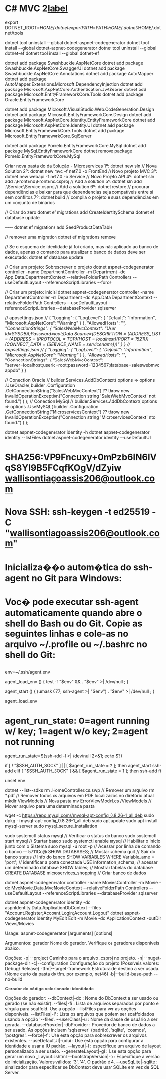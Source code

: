 # C# MVC 2[label](readme.md)

export DOTNET_ROOT=$HOME/.dotnet
export PATH=$PATH:$HOME/.dotnet:$HOME/.dotnet/tools

dotnet tool uninstall --global dotnet-aspnet-codegenerator
dotnet tool install --global dotnet-aspnet-codegenerator
dotnet tool uninstall --global dotnet-ef
dotnet tool install --global dotnet-ef

dotnet add package Swashbuckle.AspNetCore
dotnet add package Swashbuckle.AspNetCore.SwaggerUI
dotnet add package Swashbuckle.AspNetCore.Annotations
dotnet add package AutoMapper
dotnet add package AutoMapper.Extensions.Microsoft.DependencyInjection
dotnet add package Microsoft.AspNetCore.Authentication.JwtBearer
dotnet add package Microsoft.EntityFrameworkCore.Tools
dotnet add package Oracle.EntityFrameworkCore

dotnet add package Microsoft.VisualStudio.Web.CodeGeneration.Design
dotnet add package Microsoft.EntityFrameworkCore.Design
dotnet add package Microsoft.AspNetCore.Identity.EntityFrameworkCore
dotnet add package Microsoft.AspNetCore.Identity.UI
dotnet add package Microsoft.EntityFrameworkCore.Tools
dotnet add package Microsoft.EntityFrameworkCore.SqlServer

dotnet add package Pomelo.EntityFrameworkCore.MySql
dotnet add package MySql.EntityFrameworkCore
dotnet remove package Pomelo.EntityFrameworkCore.MySql


Criar nova pasta do da Solução - Microservices
1º: dotnet new sln                                  // Nova Solution
2º: dotnet new mvc -f net7.0 -o FrontEnd            // Novo projeto MVC
3º: dotnet new webapi -f net7.0 -o Service          // Novo Projeto API
4º: dotnet sln add .\FrontEnd\FrontEnd.csproj       // Add a solution
5º: dotnet sln add .\Service\Service.csproj         // Add a solution
6º: dotnet restore                                  // procurar dependências e baixar para que dependencias seja compatíveis entre si sem conflitos
7º: dotnet build                                    // compila o projeto e suas dependências em um conjunto de binários.

// Criar do zero
dotnet ef migrations add CreateIdentitySchema
dotnet ef database update

---- dotnet ef migrations add SeedProductDataTable

// remover uma migration
dotnet ef migrations remove

// Se o esquema de identidade já foi criado, mas não aplicado ao banco de dados, apenas o comando para atualizar o banco de dados deve ser executado:
dotnet ef database update

// Criar um projeto: Sobrescrever o projeto
dotnet aspnet-codegenerator controller -name DepartmentController -m Department -dc App.Data.DepartmentContext --relativeFolderPath Controllers --useDefaultLayout --referenceScriptLibraries --force

// Criar um projeto: inicial
dotnet aspnet-codegenerator controller -name DepartmentController -m Department -dc App.Data.DepartmentContext --relativeFolderPath Controllers --useDefaultLayout --referenceScriptLibraries --databaseProvider sqlserver



// appsettings.json
//
{
  "Logging": {
      "LogLevel": {
         "Default": "Information",
         "Microsoft.AspNetCore": "Warning"
      }
   },
  "AllowedHosts": "*",
  "ConnectionStrings": {
      "SalesWebMvcContext": "User Id=SYSDBA;Password=root;Data Source=(DESCRIPTION = (ADDRESS_LIST = (ADDRESS = (PROTOCOL = TCP)(HOST = localhost)(PORT = 1521))) (CONNECT_DATA = (SERVICE_NAME = servicename)))"
   }
}
// appsettings.json
//
{
  "Logging": {
      "LogLevel": {
         "Default": "Information",
         "Microsoft.AspNetCore": "Warning"
      }
   },
  "AllowedHosts": "*",
  "ConnectionStrings": {
      "SalesWebMvcContext": "server=localhost;userid=root;password=1234567;database=saleswebmvcappdb"
   }
}

// Conection Oracle
//
builder.Services.AddDbContext<SalesWebMvcContext>( options => options
   .UseOracle( builder
      .Configuration
      .GetConnectionString("SalesWebMvcContext") ?? throw new InvalidOperationException("Connection string 'SalesWebMvcContext' not found.")
   )
);
// Conection MySql
//
builder.Services.AddDbContext<MySqlContext>( options => options
   .UseMySQL( builder
      .Configuration
      .GetConnectionString("MicroservicesContext") ?? throw new InvalidOperationException("Connection string 'MicroservicesContext' nto found.")
   )
);


dotnet aspnet-codegenerator identity -h
dotnet aspnet-codegenerator identity --listFiles
dotnet aspnet-codegenerator identity --useDefaultUI





##
# SHA256:VP9Fncuxy+0mPzb6lN6lVqS8Yl9B5FCqfKOgV/dZyiw wallisontiagoassis206@outlook.com
# Nova SSH: ssh-keygen -t ed25519 -C "wallisontiagoassis206@outlook.com"
# Inicializa��o autom�tica do ssh-agent no Git para Windows:
# Voc� pode executar ssh-agent automaticamente quando abre o shell do Bash ou do Git. Copie as seguintes linhas e cole-as no arquivo ~/.profile ou ~/.bashrc no shell do Git:
##
env=~/.ssh/agent.env

agent_load_env () { test -f "$env" && . "$env" >| /dev/null ; }

agent_start () {
    (umask 077; ssh-agent >| "$env")
    . "$env" >| /dev/null ; }

agent_load_env

# agent_run_state: 0=agent running w/ key; 1=agent w/o key; 2=agent not running
agent_run_state=$(ssh-add -l >| /dev/null 2>&1; echo $?)

if [ ! "$SSH_AUTH_SOCK" ] || [ $agent_run_state = 2 ]; then
    agent_start
    ssh-add
elif [ "$SSH_AUTH_SOCK" ] && [ $agent_run_state = 1 ]; then
    ssh-add
fi

unset env




dotnet --list--sdks
rm .HomeController.cs.swp          // Remover um arquivo
rm *.pdf		                   // Remover todos os arquivos em PDF localizados no diretório atual
mkdir ViewModels                   // Nova pasta
mv ErrorViewModel.cs /ViewModels   // Mover arquivo para uma determinada pasta

wget -c https://repo.mysql.com//mysql-apt-config_0.8.26-1_all.deb
sudo dpkg -i mysql-apt-config_0.8.26-1_all.deb
sudo apt update
sudo apt install mysql-server
sudo mysql_secure_installation

sudo systemctl status mysql             // Verificar o status do banco
sudo systemctl start  mysql             // Startar banco
sudo systemctl enable mysql             // Habilitar o inicio junto com o Sistema
sudo mysql -u root -p                   // Acessar por linha de comando o banco -- 5711Co@
SHOW DATABASES;                         // Mostar schema
quit                                    // Sair do banco
status                                  // Info do banco
SHOW VARIABLES WHERE Variable_ame = 'port';    // identificar a porta conectada
USE information_schema;                 // acessar um determinado database
SHOW tables;                            // Mostrar tabelas do database
CREATE DATABASE microservices_shopping  // Criar banco de dados

dotnet aspnet-codegenerator controller -name MoviesController -m Movie -dc MvcMovie.Data.MvcMovieContext --relativeFolderPath Controllers --useDefaultLayout --referenceScriptLibraries --databaseProvider sqlserver

dotnet aspnet-codegenerator identity -dc aspnIdentity.Data.ApplicationDbContext --files "Account.Register;Account.Login;Account.Logout"
dotnet aspnet-codegenerator identity MyEdit Edit -m Movie -dc ApplicationContext -outDir Views/Movies






Usage: aspnet-codegenerator [arguments] [options]

Argumentos:
gerador Nome do gerador. Verifique os geradores disponíveis abaixo.

Opções:
-p|--project Caminho para o arquivo .csproj no projeto.
-n|--nuget-package-dir
-c|--configuration Configuração do projeto (Possíveis valores: Debug/ Release)
-tfm|--target-framework Estrutura de destino a ser usada. (Nome curto da pasta do tfm. por exemplo, net46)
-b|--build-base-path
--no-build

Gerador de código selecionado: identidade

Opções do gerador:
--dbContext|-dc : Nome do DbContext a ser usado ou gerado (se não existir).
--files|-fi : Lista de arquivos separados por ponto e vírgula para scaffold. Use a opção --listFiles para ver as opções disponíveis.
--listFiles|-lf : Lista os arquivos que podem ser scaffoldados usando a opção '--files'.
--userClass|-u : Nome da classe de usuário a ser gerada.
--databaseProvider|-dbProvider : Provedor de banco de dados a ser usado. As opções incluem 'sqlserver' (padrão), 'sqlite', 'cosmos', 'postgres'.
--force|-f : Use esta opção para sobrescrever os arquivos existentes.
--useDefaultUI|-udui : Use esta opção para configurar a identidade e usar a IU padrão.
--layout|-l : especifique um arquivo de layout personalizado a ser usado.
--generateLayout|-gl : Use esta opção para gerar um novo _Layout.cshtml
--bootstrapVersion|-b : Especifique a versão de inicialização. Valores válidos: '3', '4'. O padrão é 4.
--useSqLite|-sqlite : sinalizador para especificar se DbContext deve usar SQLite em vez de SQL Server.
